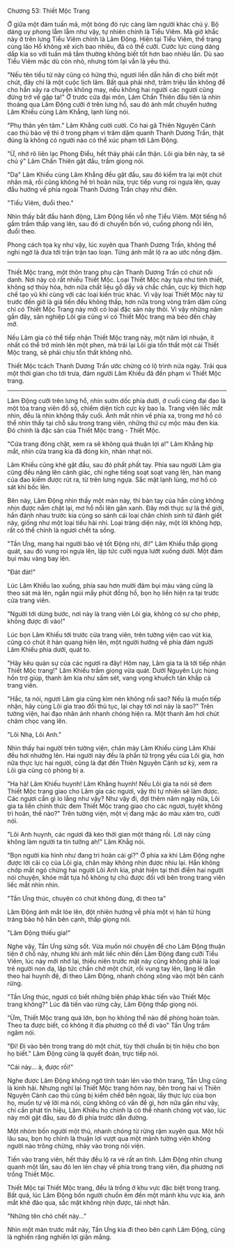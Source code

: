 




Chương 53: Thiết Mộc Trang


Ở giữa một đám tuấn mã, một bóng đỏ rực càng làm người khác chú ý. Bộ dáng uy phong lẫm lẫm như vậy, tự nhiên chính là Tiểu Viêm. Mà giờ khắc này ở trên lưng Tiểu Viêm chính là Lâm Động. Hiện tại Tiểu Viêm, thể trạng cùng lão Hổ không xê xích bao nhiêu, đã có thể cưỡi. Cước lực cùng dáng dấp kia so với tuấn mã tầm thường không biết tốt hơn bao nhiêu lần. Dù sao Tiểu Viêm mặc dù còn nhỏ, nhưng tóm lại vẫn là yêu thú.

"Nếu tên tiểu tử này cũng có hứng thú, ngươi liền dẫn hắn đi cho biết một chút, đây chỉ là một cuộc lịch lãm. Bất quá phải nhớ, trăm triệu lần không để cho hắn xảy ra chuyện không may, nếu không hai người các ngươi cũng đừng trở về gặp ta!" Ở trước cửa đại môn, Lâm Chấn Thiên đầu tiên là nhìn thoáng qua Lâm Động cưỡi ở trên lưng hổ, sau đó ánh mắt chuyển hướng Lâm Khiếu cùng Lâm Khẳng, lạnh lùng nói.

"Phụ thân yên tâm." Lâm Khẳng cười cười. Có hai gã Thiên Nguyên Cảnh cao thủ bảo vệ thì ở trong phạm vi trăm dặm quanh Thanh Dương Trấn, thật đúng là không có người nào có thể xúc phạm tới Lâm Động.

"Ừ, nhớ rõ liên lạc Phong Điểu, hết thảy phải cẩn thận. Lôi gia bên này, ta sẽ chú ý" Lâm Chấn Thiên gật đầu, trầm giọng nói.

"Dạ" Lâm Khiếu cùng Lâm Khẳng đều gật đầu, sau đó kiểm tra lại một chút nhân mã, rồi cũng không hề trì hoãn nữa, trực tiếp vung roi ngựa lên, quay đầu hướng về phía ngoài Thanh Dương Trấn chạy như điên.

"Tiểu Viêm, đuổi theo."

Nhìn thấy bắt đầu hành động, Lâm Động liền vỗ nhẹ Tiểu Viêm. Một tiếng hổ gầm trầm thấp vang lên, sau đó di chuyển bốn vó, cuồng phong nổi lên, đuổi theo.

Phong cách tọa kỵ như vậy, lúc xuyên qua Thanh Dương Trấn, không thể nghi ngờ là đưa tới trận trận tao loạn. Từng ánh mắt lộ ra ao ước nồng đậm.

***

Thiết Mộc trang, một thôn trang phụ cận Thanh Dương Trấn có chút nổi danh. Nơi này có rất nhiều Thiết Mộc. Loại Thiết Mộc này tựa như tinh thiết, không sợ thủy hỏa, hơn nữa chất liệu gỗ dầy và chắc chắn, cực kỳ thích hợp chế tạo vũ khí cùng với các loại kiến trúc khác. Vì vậy loại Thiết Mộc này từ trước đến giờ là giá tiền đều không thấp, hơn nữa trong vòng trăm dặm cũng chỉ có Thiết Mộc Trang này mới có loại đặc sản này thôi. Vì vậy những năm gần đây, sản nghiệp Lôi gia cũng vì có Thiết Mộc trang mà béo đến chảy mỡ.

Nếu Lâm gia có thể tiếp nhận Thiết Mộc trang này, một năm lợi nhuận, ít nhất có thể trở mình lên một phen, mà trái lại Lôi gia tổn thất một cái Thiết Mộc trang, sẽ phải chịu tổn thất không nhỏ.

Thiết Mộc tcách Thanh Dương Trấn ước chừng có lộ trình nửa ngày. Trải qua một thời gian cho tới trưa, đám người Lâm Khiếu đã đến phạm vi Thiết Mộc trang.

***

Lâm Động cưỡi trên lưng hổ, nhìn sườn dốc phía dưới, ở cuối cùng đại đạo là một tòa trang viên đồ sộ, chiếm diện tích cực kỳ bao la. Trang viên liếc mắt nhìn, đều là nhìn không thấy cuối. Ánh mắt nhìn về phía xa, trong mơ hồ có thể nhìn thấy tại chỗ sâu trong trang viên, những thứ cự mộc màu đen kia. Đó chính là đặc sản của Thiết Mộc trang - Thiết Mộc.

"Cửa trang đóng chặt, xem ra sẽ không quá thuận lợi a!" Lâm Khẳng híp mắt, nhìn cửa trang kia đã đóng kín, nhàn nhạt nói.

Lâm Khiếu cũng khẽ gật đầu, sau đó phất phất tay. Phía sau người Lâm gia cũng đều nâng lên cảnh giác, chỉ nghe tiếng soạt soạt vang lên, hàn mang của đao kiếm được rút ra, từ trên lưng ngựa. Sắc mặt lạnh lùng, mơ hồ có sát khí bốc lên.

Bên này, Lâm Động nhìn thấy một màn này, thì bàn tay của hắn cũng không nhịn được nắm chặt lại, mơ hồ nổi lên gân xanh. Đây mới thực sự là thế giới, hắn đánh nhau trước kia cùng so sánh cái loại chân chính sinh tử đánh giết này, giống như một loại tiểu hài nhi. Loại tràng diện này, một lời không hợp, rất có thể chính là ngươi chết ta sống.

"Tần Ưng, mang hai người bảo vệ tốt Động nhi, đi!" Lâm Khiếu thấp giọng quát, sau đó vung roi ngựa lên, lập tức cưỡi ngựa lướt xuống dưới. Một đám bụi màu vàng bay lên.

"Đát đát!"

Lúc Lâm Khiếu lao xuống, phía sau hơn mười đám bụi màu vàng cũng là theo sát mà lên, ngắn ngủi mấy phút đồng hồ, bọn họ liền hiện ra tại trước cửa trang viên.

"Người tới dừng bước, nơi này là trang viên Lôi gia, không có sự cho phép, không được đi vào!"

Lúc bọn Lâm Khiếu tới trước cửa trang viên, trên tường viện cao vút kia, cũng có chút ít hàn quang hiện lên, một người hướng về phía đám người Lâm Khiếu phía dưới, quát to.

"Hãy kêu quản sự của các ngươi ra đây! Hôm nay, Lâm gia ta là tới tiếp nhận Thiết Mộc trang!" Lâm Khiếu trầm giọng vừa quát. Dưới Nguyên Lực hùng hồn trợ giúp, thanh âm kia như sấm sét, vang vọng khuếch tán khắp cả trang viên.

"Hắc, ta nói, ngươi Lâm gia cũng kìm nén không nổi sao? Nếu là muốn tiếp nhận, hãy cùng Lôi gia trao đổi thủ tục, lại chạy tới nơi này là sao?" Trên tường viện, hai đạo nhân ảnh nhanh chóng hiện ra. Một thanh âm hơi chút châm chọc vang lên.

"Lôi Nhạ, Lôi Anh."

Nhìn thấy hai người trên tường viện, chân mày Lâm Khiếu cùng Lâm Khải đều hơi nhướng lên. Hai người này đều là phần tử trọng yếu của Lôi gia, hơn nữa thực lực hai người, cũng là đạt đến Thiên Nguyên Cảnh sơ kỳ, xem ra Lôi gia cũng có phòng bị a.

"Ha hả! Lâm Khiếu huynh! Lâm Khẳng huynh! Nếu Lôi gia ta nói sẽ đem Thiết Mộc trang giao cho Lâm gia các ngươi, vậy thì tự nhiên sẽ làm được. Các ngươi cần gì lo lắng như vậy? Như vậy đi, đợi thêm năm ngày nữa, Lôi gia ta liền chính thức đem Thiết Mộc trang giao cho các ngươi, tuyệt không trì hoãn, thế nào?" Trên tường viện, một vị đang mặc áo màu xám tro, cười nói.

"Lôi Anh huynh, các ngươi đã kéo thời gian một tháng rồi. Lời này cũng không làm người ta tin tưởng ah!" Lâm Khẳg nói.

"Bọn người kia hình như đang trì hoãn cái gì?" Ở phía xa khi Lâm Động nghe được lời cãi cọ của Lôi gia, chân mày không nhịn được nhíu lại. Hắn không chớp mắt ngó chừng hai người Lôi Anh kia, phát hiện tại thời điểm hai người nói chuyện, khóe mắt tựa hồ không tự chủ được đối với bên trong trang viên liếc mắt nhìn nhìn.

"Tần Ưng thúc, chuyện có chút không đúng, đi theo ta"

Lâm Động ánh mắt lóe lên, đột nhiên hướng về phía một vị hán tử hùng tráng bảo hộ hắn bên cạnh, thấp giọng nói.

"Lâm Động thiếu gia!"

Nghe vậy, Tần Ưng sửng sốt. Vừa muốn nói chuyện để cho Lâm Động thuận tiện ở chỗ này, nhưng khi ánh mắt liếc nhìn đến Lâm Động đang cưỡi Tiểu Viêm, lúc này mới nhớ lại, thiếu niên trước mặt này cũng không phải là loại trẻ người non dạ, lập tức chần chờ một chút, rồi vung tay lên, lặng lẽ dẫn theo hai huynh đệ, đi theo Lâm Động, nhanh chóng xông vào một bên cánh rừng.

"Tần Ưng thúc, ngươi có biết những biện pháp khác tiến vào Thiết Mộc trang không?" Lúc đã tiến vào rừng cây, Lâm Động thấp giọng nói.

"Ừm, Thiết Mộc trang quá lớn, bọn họ không thể nào đề phòng hoàn toàn. Theo ta được biết, có không ít địa phương có thể đi vào" Tần Ưng trầm ngâm nói.

"Đi! Đi vào bên trong trang dò một chút, tùy thời chuẩn bị tín hiệu cho bọn họ biết." Lâm Động cũng là quyết đoán, trực tiếp nói.

"Cái này... à, được rồi!"

Nghe được Lâm Động không ngờ tính toán lẻn vào thôn trang, Tần Ưng cũng là kinh hãi. Nhưng nghĩ lại Thiết Mộc trang hôm nay, bên trong hai vị Thiên Nguyên Cảnh cao thủ cũng bị kiềm chếở bên ngoài, lấy thực lực của bọn họ, muốn tự vệ lời mà nói, cũng không có vấn đề gì, hơn nữa gần như vậy, chỉ cần phát tín hiệu, Lâm Khiếu họ chính là có thể nhanh chóng vọt vào, lúc này mới gật đầu, sau đó đi phía trước dẫn đường.

Một nhóm bốn người một thú, nhanh chóng từ rừng rậm xuyên qua. Một hồi lâu sau, bọn họ chính là thuận lợi vượt qua một mảnh tường viện không người nào trông chừng, nhảy vào trong nội viện.

Tiến vào trang viên, hết thảy đều lộ ra vẻ rất an tĩnh. Lâm Động nhìn chung quanh một lần, sau đó len lén chạy về phía trong trang viên, địa phương nơi trồng Thiết Mộc.

Thiết Mộc tại Thiết Mộc trang, đều là trồng ở khu vực đặc biệt trong trang. Bất quá, lúc Lâm Động bốn người chuồn êm đến một mảnh khu vực kia, ánh mắt khẽ đảo qua, sắc mặt không nhịn được, tái nhợt hẳn.

"Những tên chó chết này..."

Nhìn một màn trước mắt này, Tần Ưng kia đi theo bên cạnh Lâm Động, cũng là nghiến răng nghiến lợi giận mắng.




